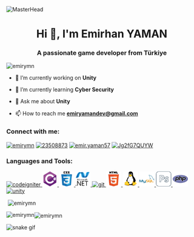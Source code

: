 ![MasterHead](https://media.licdn.com/dms/image/D4D16AQFI7XKHjbKWWg/profile-displaybackgroundimage-shrink_350_1400/0/1692983278633?e=1714608000&v=beta&t=dAnb4vZlAkWYocuagdOkv0JXSB1xog4Q1rqU2robRdQ)
<h1 align="center">Hi 👋, I'm Emirhan YAMAN</h1>
<h3 align="center">A passionate game developer from Türkiye</h3>

<p align="left"> <img src="https://komarev.com/ghpvc/?username=emirymn&label=Profile%20views&color=0e75b6&style=flat" alt="emirymn" /> </p>

- 🔭 I’m currently working on **Unity**

- 🌱 I’m currently learning **Cyber Security**

- 💬 Ask me about **Unity**

- 📫 How to reach me **emiryamandev@gmail.com**

<h3 align="left">Connect with me:</h3>
<p align="left">
<a href="https://linkedin.com/in/emirymn" target="blank"><img align="center" src="https://raw.githubusercontent.com/rahuldkjain/github-profile-readme-generator/master/src/images/icons/Social/linked-in-alt.svg" alt="emirymn" height="30" width="40" /></a>
<a href="https://stackoverflow.com/users/23508873" target="blank"><img align="center" src="https://raw.githubusercontent.com/rahuldkjain/github-profile-readme-generator/master/src/images/icons/Social/stack-overflow.svg" alt="23508873" height="30" width="40" /></a>
<a href="https://instagram.com/emir.yaman57" target="blank"><img align="center" src="https://raw.githubusercontent.com/rahuldkjain/github-profile-readme-generator/master/src/images/icons/Social/instagram.svg" alt="emir.yaman57" height="30" width="40" /></a>
<a href="https://discord.gg/Jg2fG7QUYW" target="blank"><img align="center" src="https://raw.githubusercontent.com/rahuldkjain/github-profile-readme-generator/master/src/images/icons/Social/discord.svg" alt="Jg2fG7QUYW" height="30" width="40" /></a>
</p>

<h3 align="left">Languages and Tools:</h3>
<p align="left"> <a href="https://codeigniter.com" target="_blank" rel="noreferrer"> <img src="https://cdn.worldvectorlogo.com/logos/codeigniter.svg" alt="codeigniter" width="40" height="40"/> </a> <a href="https://www.w3schools.com/cs/" target="_blank" rel="noreferrer"> <img src="https://raw.githubusercontent.com/devicons/devicon/master/icons/csharp/csharp-original.svg" alt="csharp" width="40" height="40"/> </a> <a href="https://www.w3schools.com/css/" target="_blank" rel="noreferrer"> <img src="https://raw.githubusercontent.com/devicons/devicon/master/icons/css3/css3-original-wordmark.svg" alt="css3" width="40" height="40"/> </a> <a href="https://dotnet.microsoft.com/" target="_blank" rel="noreferrer"> <img src="https://raw.githubusercontent.com/devicons/devicon/master/icons/dot-net/dot-net-original-wordmark.svg" alt="dotnet" width="40" height="40"/> </a> <a href="https://git-scm.com/" target="_blank" rel="noreferrer"> <img src="https://www.vectorlogo.zone/logos/git-scm/git-scm-icon.svg" alt="git" width="40" height="40"/> </a> <a href="https://www.w3.org/html/" target="_blank" rel="noreferrer"> <img src="https://raw.githubusercontent.com/devicons/devicon/master/icons/html5/html5-original-wordmark.svg" alt="html5" width="40" height="40"/> </a> <a href="https://www.linux.org/" target="_blank" rel="noreferrer"> <img src="https://raw.githubusercontent.com/devicons/devicon/master/icons/linux/linux-original.svg" alt="linux" width="40" height="40"/> </a> <a href="https://www.mysql.com/" target="_blank" rel="noreferrer"> <img src="https://raw.githubusercontent.com/devicons/devicon/master/icons/mysql/mysql-original-wordmark.svg" alt="mysql" width="40" height="40"/> </a> <a href="https://www.photoshop.com/en" target="_blank" rel="noreferrer"> <img src="https://raw.githubusercontent.com/devicons/devicon/master/icons/photoshop/photoshop-line.svg" alt="photoshop" width="40" height="40"/> </a> <a href="https://www.php.net" target="_blank" rel="noreferrer"> <img src="https://raw.githubusercontent.com/devicons/devicon/master/icons/php/php-original.svg" alt="php" width="40" height="40"/> </a> <a href="https://unity.com/" target="_blank" rel="noreferrer"> <img src="https://www.vectorlogo.zone/logos/unity3d/unity3d-icon.svg" alt="unity" width="40" height="40"/> </a> </p>



<p>&nbsp;<img align="center" src="https://github-readme-stats.vercel.app/api?username=emirymn&show_icons=true&theme=dark&locale=en" alt="emirymn" /></p>

<p><img align="left" src="https://github-readme-stats.vercel.app/api/top-langs?username=emirymn&show_icons=true&theme=dark&locale=en&layout=compact" alt="emirymn" /></p>

<p><img align="center" src="https://github-readme-streak-stats.herokuapp.com/?user=emirymn&theme=dark" alt="emirymn" /></p>

![snake gif](https://github.com/YOUR_USERNAME/YOUR_USERNAME/blob/output/github-contribution-grid-snake.gif)
